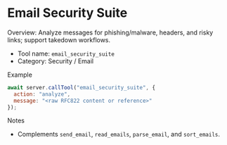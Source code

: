 # Email Security Suite

Overview: Analyze messages for phishing/malware, headers, and risky links; support takedown workflows.

- Tool name: `email_security_suite`
- Category: Security / Email

Example
```javascript
await server.callTool("email_security_suite", {
  action: "analyze",
  message: "<raw RFC822 content or reference>"
});
```

Notes
- Complements `send_email`, `read_emails`, `parse_email`, and `sort_emails`.
